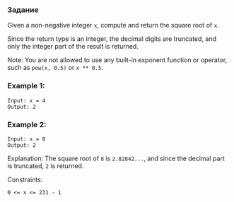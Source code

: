 ### Задание
Given a non-negative integer ```x```, 
compute and return the square root of ```x```.

Since the return type is an integer, the decimal digits are truncated, and only the integer part of the result is returned.

Note: You are not allowed to use any built-in 
exponent function or operator, 
such as ```pow(x, 0.5)``` or ```x ** 0.5```.

 

### Example 1:
```
Input: x = 4
Output: 2 
```
### Example 2:

``` 
Input: x = 8
Output: 2
```

Explanation: The square root of ```8``` is ```2.82842...```, and since the decimal part is truncated, ```2``` is returned.
 

Constraints:

```0 <= x <= 231 - 1```